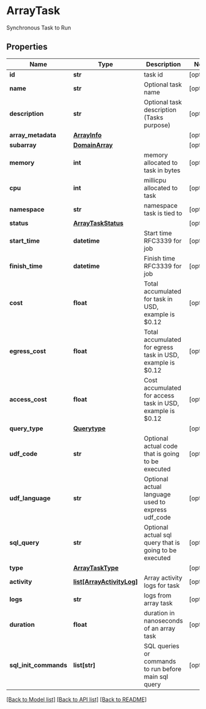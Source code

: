 # ArrayTask

Synchronous Task to Run
## Properties
Name | Type | Description | Notes
------------ | ------------- | ------------- | -------------
**id** | **str** | task id | [optional] 
**name** | **str** | Optional task name | [optional] 
**description** | **str** | Optional task description (Tasks purpose) | [optional] 
**array_metadata** | [**ArrayInfo**](ArrayInfo.md) |  | [optional] 
**subarray** | [**DomainArray**](DomainArray.md) |  | [optional] 
**memory** | **int** | memory allocated to task in bytes | [optional] 
**cpu** | **int** | millicpu allocated to task | [optional] 
**namespace** | **str** | namespace task is tied to | [optional] 
**status** | [**ArrayTaskStatus**](ArrayTaskStatus.md) |  | [optional] 
**start_time** | **datetime** | Start time RFC3339 for job | [optional] 
**finish_time** | **datetime** | Finish time RFC3339 for job | [optional] 
**cost** | **float** | Total accumulated for task in USD, example is $0.12 | [optional] 
**egress_cost** | **float** | Total accumulated for egress task in USD, example is $0.12 | [optional] 
**access_cost** | **float** | Cost accumulated for access task in USD, example is $0.12 | [optional] 
**query_type** | [**Querytype**](Querytype.md) |  | [optional] 
**udf_code** | **str** | Optional actual code that is going to be executed | [optional] 
**udf_language** | **str** | Optional actual language used to express udf_code | [optional] 
**sql_query** | **str** | Optional actual sql query that is going to be executed | [optional] 
**type** | [**ArrayTaskType**](ArrayTaskType.md) |  | [optional] 
**activity** | [**list[ArrayActivityLog]**](ArrayActivityLog.md) | Array activity logs for task | [optional] 
**logs** | **str** | logs from array task | [optional] 
**duration** | **float** | duration in nanoseconds of an array task | [optional] 
**sql_init_commands** | **list[str]** | SQL queries or commands to run before main sql query | [optional] 

[[Back to Model list]](../README.md#documentation-for-models) [[Back to API list]](../README.md#documentation-for-api-endpoints) [[Back to README]](../README.md)


